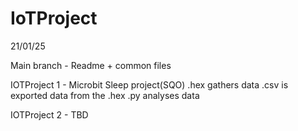 # IoTProject
21/01/25

Main branch - Readme + common files


IOTProject 1 - Microbit Sleep project(SQO)
.hex gathers data
.csv is exported data from the .hex
.py analyses data 



IOTProject 2 - TBD
